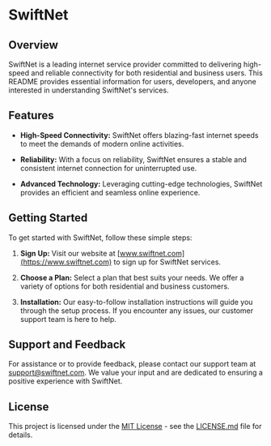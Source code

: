 # SwiftNet

## Overview

SwiftNet is a leading internet service provider committed to delivering high-speed and reliable connectivity for both residential and business users. This README provides essential information for users, developers, and anyone interested in understanding SwiftNet's services.

## Features

- **High-Speed Connectivity:** SwiftNet offers blazing-fast internet speeds to meet the demands of modern online activities.

- **Reliability:** With a focus on reliability, SwiftNet ensures a stable and consistent internet connection for uninterrupted use.

- **Advanced Technology:** Leveraging cutting-edge technologies, SwiftNet provides an efficient and seamless online experience.

## Getting Started

To get started with SwiftNet, follow these simple steps:

1. **Sign Up:** Visit our website at [www.swiftnet.com](https://www.swiftnet.com) to sign up for SwiftNet services.

2. **Choose a Plan:** Select a plan that best suits your needs. We offer a variety of options for both residential and business customers.

3. **Installation:** Our easy-to-follow installation instructions will guide you through the setup process. If you encounter any issues, our customer support team is here to help.

## Support and Feedback

For assistance or to provide feedback, please contact our support team at [support@swiftnet.com](mailto:support@swiftnet.com). We value your input and are dedicated to ensuring a positive experience with SwiftNet.

## License

This project is licensed under the [MIT License](LICENSE.md) - see the [LICENSE.md](LICENSE.md) file for details.
